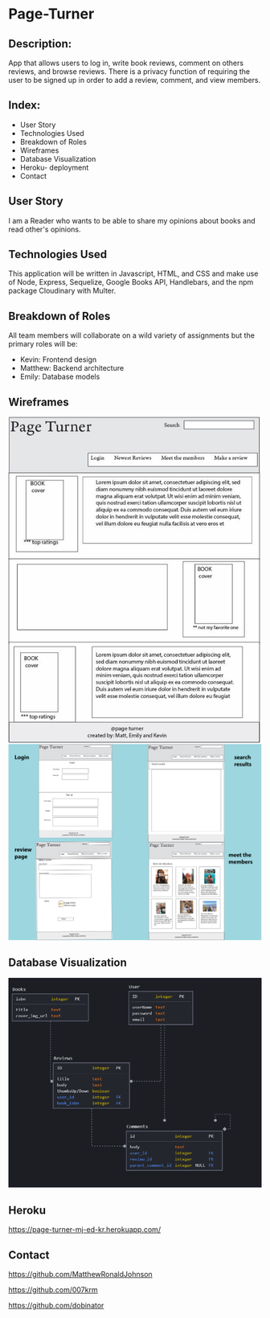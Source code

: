 # Page-Turner

## Description:
App that allows users to log in, write book reviews, comment on others reviews, and browse reviews. There is a privacy function of requiring the user to be signed up in order to add a review, comment, and view members. 

## Index: 
* User Story
* Technologies Used
* Breakdown of Roles
* Wireframes
* Database Visualization
* Heroku- deployment
* Contact

## User Story

I am a Reader who wants to be able to share my opinions about books and read other's opinions. 

## Technologies Used

This application will be written in Javascript, HTML, and CSS and make use of Node, Express, Sequelize, Google Books API, Handlebars, and the npm package Cloudinary with Multer.



## Breakdown of Roles
All team members will collaborate on a wild variety of assignments but the primary roles will be:  
* Kevin: Frontend design 
* Matthew: Backend architecture  
* Emily: Database models 


## Wireframes  
![page turner](assets/home.jpg)
![page turner](assets/overview.jpg)

## Database Visualization  
![image of database](assets/schema-visualization.PNG)

## Heroku
https://page-turner-mj-ed-kr.herokuapp.com/

## Contact

https://github.com/MatthewRonaldJohnson

https://github.com/007krm

https://github.com/dobinator
